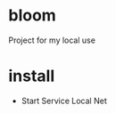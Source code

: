 # bloom
Project for my local use

# install
- Start Service Local Net
<!-- - PHP modules DOMDocument `sudo apt-get install php-dom` -->